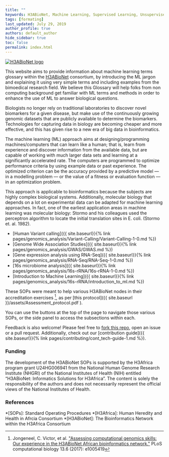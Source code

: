 ```yaml
---
title: ""
keywords: H3ABioNet, Machine Learning, Supervised Learning, Unsupervised Learning, Classification, Regression, Clustering, Dimensionality Reduction
tags: [formating]
last_updated: July 29, 2019
author_profile: true
authors: default_author
hide_sidebar: true
toc: false
permalink: index.html
---
```



[![H3ABioNet logo](assets/images/LOGO-HEADER.jpg "H3ABioNet logo")](https://h3abionet.org)

This website aims to provide information about machine learning terms glossary within the [H3ABioNet](https://h3abionet.org/) consortium, by introducing the ML jargon and explaining it using very simple terms and including examples from the bimoedical research field. We believe this Glossary will help folks from non computing background get familiar with ML terms and methods in order to enhance the use of ML to answer biological questions.

Biologists no longer rely on traditional laboratories to discover novel biomarkers for a given disease, but make use of the continuously growing genomic datasets that are publicly available to determine the biomarkers. Technologies for capturing data in biology are becoming cheaper and more effective, and this has given rise to a new era of big data in bioinformatics.

The machine learning (ML) approach aims at designing/programming machines/computers that can learn like a human; that is, learn from experience and discover information from the available data, but are capable of working with much larger data sets and learning at a significantly accelerated rate. The computers are programmed to optimize performance criteria by using example data or past experience. The optimized criterion can be the accuracy provided by a predictive model — in a modelling problem — or the value of a fitness or evaluation function — in an optimization problem.

This approach is applicable to bioinformatics because the subjects are highly complex biological systems. Additionally, molecular biology that depends on a lot on experimental data can be adapted for machine learning approaches. In fact, one of the earliest application areas in machine learning was molecular biology: Stormo and his colleagues used the perceptron algorithm to locate the initial translation sites in E. coli. (Stormo et. al. 1982).


<style>

.node circle {
  fill: #fff;
  stroke: steelblue;
  stroke-width: 3px;
}

.node text {
  font: 12px sans-serif;
}

.link {
  fill: none;
  stroke: #ccc;
  stroke-width: 2px;
}

</style>


<script src="https://d3js.org/d3.v4.min.js"></script>
<script>

var treeData =
  {
    "name": "Top Level",
    "children": [
      { 
        "name": "Level 2: A",
        "children": [
          { "name": "Son of A" },
          { "name": "Daughter of A" }
        ]
      },
      { "name": "Level 2: B" }
    ]
  };

// Set the dimensions and margins of the diagram
var margin = {top: 20, right: 90, bottom: 30, left: 90},
    width = 960 - margin.left - margin.right,
    height = 500 - margin.top - margin.bottom;

// append the svg object to the body of the page
// appends a 'group' element to 'svg'
// moves the 'group' element to the top left margin
var svg = d3.select("div#diagram").append("svg")
    .attr("width", width + margin.right + margin.left)
    .attr("height", height + margin.top + margin.bottom)
  .append("g")
    .attr("transform", "translate("
          + margin.left + "," + margin.top + ")");

var i = 0,
    duration = 750,
    root;

// declares a tree layout and assigns the size
var treemap = d3.tree().size([height, width]);

// Assigns parent, children, height, depth
root = d3.hierarchy(treeData, function(d) { return d.children; });
root.x0 = height / 2;
root.y0 = 0;

// Collapse after the second level
root.children.forEach(collapse);

update(root);

// Collapse the node and all it's children
function collapse(d) {
  if(d.children) {
    d._children = d.children
    d._children.forEach(collapse)
    d.children = null
  }
}

function update(source) {

  // Assigns the x and y position for the nodes
  var treeData = treemap(root);

  // Compute the new tree layout.
  var nodes = treeData.descendants(),
      links = treeData.descendants().slice(1);

  // Normalize for fixed-depth.
  nodes.forEach(function(d){ d.y = d.depth * 180});

  // ****************** Nodes section ***************************

  // Update the nodes...
  var node = svg.selectAll('g.node')
      .data(nodes, function(d) {return d.id || (d.id = ++i); });

  // Enter any new modes at the parent's previous position.
  var nodeEnter = node.enter().append('g')
      .attr('class', 'node')
      .attr("transform", function(d) {
        return "translate(" + source.y0 + "," + source.x0 + ")";
    })
    .on('click', click);

  // Add Circle for the nodes
  nodeEnter.append('circle')
      .attr('class', 'node')
      .attr('r', 1e-6)
      .style("fill", function(d) {
          return d._children ? "lightsteelblue" : "#fff";
      });

  // Add labels for the nodes
  nodeEnter.append('text')
      .attr("dy", ".35em")
      .attr("x", function(d) {
          return d.children || d._children ? -13 : 13;
      })
      .attr("text-anchor", function(d) {
          return d.children || d._children ? "end" : "start";
      })
      .text(function(d) { return d.data.name; });

  // UPDATE
  var nodeUpdate = nodeEnter.merge(node);

  // Transition to the proper position for the node
  nodeUpdate.transition()
    .duration(duration)
    .attr("transform", function(d) { 
        return "translate(" + d.y + "," + d.x + ")";
     });

  // Update the node attributes and style
  nodeUpdate.select('circle.node')
    .attr('r', 10)
    .style("fill", function(d) {
        return d._children ? "lightsteelblue" : "#fff";
    })
    .attr('cursor', 'pointer');


  // Remove any exiting nodes
  var nodeExit = node.exit().transition()
      .duration(duration)
      .attr("transform", function(d) {
          return "translate(" + source.y + "," + source.x + ")";
      })
      .remove();

  // On exit reduce the node circles size to 0
  nodeExit.select('circle')
    .attr('r', 1e-6);

  // On exit reduce the opacity of text labels
  nodeExit.select('text')
    .style('fill-opacity', 1e-6);

  // ****************** links section ***************************

  // Update the links...
  var link = svg.selectAll('path.link')
      .data(links, function(d) { return d.id; });

  // Enter any new links at the parent's previous position.
  var linkEnter = link.enter().insert('path', "g")
      .attr("class", "link")
      .attr('d', function(d){
        var o = {x: source.x0, y: source.y0}
        return diagonal(o, o)
      });

  // UPDATE
  var linkUpdate = linkEnter.merge(link);

  // Transition back to the parent element position
  linkUpdate.transition()
      .duration(duration)
      .attr('d', function(d){ return diagonal(d, d.parent) });

  // Remove any exiting links
  var linkExit = link.exit().transition()
      .duration(duration)
      .attr('d', function(d) {
        var o = {x: source.x, y: source.y}
        return diagonal(o, o)
      })
      .remove();

  // Store the old positions for transition.
  nodes.forEach(function(d){
    d.x0 = d.x;
    d.y0 = d.y;
  });

  // Creates a curved (diagonal) path from parent to the child nodes
  function diagonal(s, d) {

    path = `M ${s.y} ${s.x}
            C ${(s.y + d.y) / 2} ${s.x},
              ${(s.y + d.y) / 2} ${d.x},
              ${d.y} ${d.x}`

    return path
  }

  // Toggle children on click.
  function click(d) {
    if (d.children) {
        d._children = d.children;
        d.children = null;
      } else {
        d.children = d._children;
        d._children = null;
      }
    update(d);
  }
}

</script>

<div id="diagram"></div>



* [Human Variant calling]({{ site.baseurl}}{% link pages/genomics_analysis/Variant-Calling/Variant-Calling-1-0.md %})
* [Genome Wide Association Studies]({{ site.baseurl}}{% link pages/genomics_analysis/GWAS/GWAS.md %})
* [Gene expression analysis using RNA-Seq]({{ site.baseurl}}{% link pages/genomics_analysis/RNA-Seq/RNA-Seq-1-0.md %})
* [16s microbiome analysis]({{ site.baseurl}}{% link  pages/genomics_analysis/16s-rRNA/16s-rRNA-1-0.md %})
* [Introduction to Machine Learning]({{ site.baseurl}}{% link pages/genomics_analysis/16s-rRNA/introduction_to_ml.md %})

These SOPs were meant to help various H3ABioNet nodes in their accreditation exercises [^1], as per [this protocol]({{ site.baseurl }}/assets/Assessment_protocol.pdf ).

You can use the buttons at the top of the page to navigate those various SOPs, or the side panel to access the subsections within each.

Feedback is also welcome! Please feel free to [fork this repo](https://github.com/h3abionet/H3ABionet-SOPs), open an issue or a pull request. Additionally, check out our [contribution guide]({{ site.baseurl}}{% link pages/contributing/cont_tech-guide-1.md %}).


### Funding
The development of the H3ABioNet SOPs is supported by the H3Africa program grant U24HG006941 from the National Human Genome Research Institute (NHGRI) of the National Institutes of Health (NIH) entitled “H3ABioNet: Informatics Solutions for H3Africa”. The content is solely the responsibility of the authors and does not necessarily represent the official views of the National Institutes of Health.

### References
[^1]: Jongeneel, C. Victor, et al. ["Assessing computational genomics skills: Our experience in the H3ABioNet African bioinformatics network."](https://doi.org/10.1371/journal.pcbi.1005419) PLoS computational biology 13.6 (2017): e1005419

[//]: <> (These are common abbreviations in the page.)
*[SOPs]: Standard Operating Procedures
*[H3Africa]: Human Heredity and Health in Afrcia Consortium
*[H3ABioNet]: The Bioinformatics Network within the H3Africa Consortium
